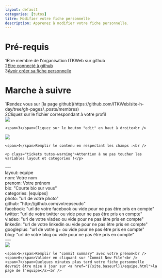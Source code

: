 ```yaml
---
layout: default
categories: [tutos]
titre: Modifier votre fiche personnelle
description: Apprenez à modifier votre fiche personnelle.
---
```

<h1 class="titre-rose specialfont">Pré-requis</h1>

<div class="regles">
<span>1</span>Etre membre de l'organisation ITKWeb sur github<br />
<span>2</span><a href="https://github.com/login" target="_blank">Etre connecté à github</a><br />
<span>3</span><a href="{{site.baseurl}}{% post_url tutos/2013-10-04-creer-fiche-membre%}">Avoir créer sa fiche personnelle</a>
</div>

<h1 class="titre-rose specialfont">Marche à suivre</h1>

<div class="regles">
	<span>1</span>Rendez vous sur [la page github](https://github.com/ITKWeb/site-h-day/tree/gh-pages/_posts/membres)<br />
	<span>2</span>Cliquez sur le fichier correspondant à votre profil<br />

<div class="text-center">
	<img class="img-large" src="{{site.baseurl}}/images/tutos/modifier_fiche_membre_1.png" />
</div>

	<span>3</span>Cliquez sur le bouton "edit" en haut à droite<br />

<div class="text-center">
	<img class="img-large" src="{{site.baseurl}}/images/tutos/modifier_fiche_membre_2.png" />
</div>

	<span>4</span>Remplir le contenu en respectant les champs :<br />

	<p class="tickets tutos-warning">Attention à ne pas toucher les variables layout et categories !</p>

<div class="tickets tutos-tickets">
	<div class="code">
		---<br />
		layout: equipe<br />
		nom: Votre nom<br />
		prenom: Votre prénom<br />
		bio: "Courte bio sur vous"<br />
		categories: [equipes]<br />
		photo: "url de votre photo"<br />
		github: "http://github.com/votrepseudo"<br />
		facebook: "url de votre facebook ou vide pour ne pas être pris en compte"<br />
		twitter: "url de votre twitter ou vide pour ne pas être pris en compte"<br />
		viadeo: "url de votre viadeo ou vide pour ne pas être pris en compte"<br />
		linkedin: "url de votre linkedin ou vide pour ne pas être pris en compte"<br />
		googleplus: "url de votre g+ ou vide pour ne pas être pris en compte"<br />
		blog: "url de votre blog ou vide pour ne pas être pris en compte"<br />
		---<br />
	</div>
</div>

<div class="text-center">
	<img class="img-large" src="{{site.baseurl}}/images/tutos/modifier_fiche_membre_3.png" />
</div>

	<span>5</span>Remplir le "commit summary" avec votre prénom<br />
	<span>6</span>Valider en cliquant sur "Commit New File"<br />
	<span>7</span>Quelques minutes plus tard votre fiche personnelle devrait être mise à jour sur <a href="{{site.baseurl}}/equipe.html">la page de l'équipe</a><br />

</div>